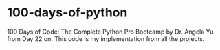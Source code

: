 # 100-days-of-python
 100 Days of Code: The Complete Python Pro Bootcamp by Dr. Angela Yu from Day 22 on. This code is my implementation from all the projects.
